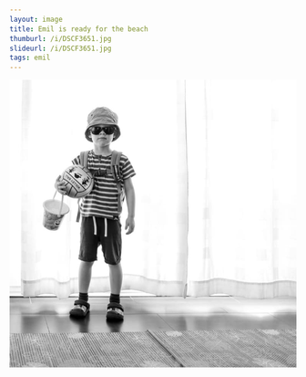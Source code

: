 ```yaml
---
layout: image
title: Emil is ready for the beach
thumburl: /i/DSCF3651.jpg
slideurl: /i/DSCF3651.jpg
tags: emil
---
```

![](/i/DSCF3651.jpg)

